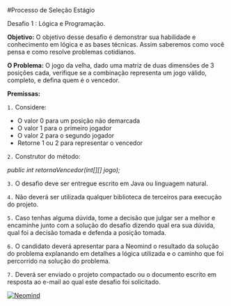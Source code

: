 #Processo de Seleção Estágio

Desafio 1 : Lógica e Programação.


**Objetivo:**
O objetivo desse desafio é demonstrar sua habilidade e conhecimento em lógica e as bases técnicas. Assim saberemos como você pensa e como resolve problemas cotidianos.

**O Problema:**
O jogo da velha, dado uma matriz de duas dimensões de 3 posições cada, verifique se a combinação representa um jogo válido, completo, e defina quem é o vencedor.

**Premissas:**

`1.` Considere:

 - O valor 0 para um posição não demarcada
 - O valor 1 para o primeiro jogador
 - O valor 2 para o segundo jogador
 - Retorne 1 ou 2 para representar o vencedor

`2.` Construtor do método:

*public int retornaVencedor(int[][] jogo);*

`3.` O desafio deve ser entregue escrito em Java ou linguagem natural.

`4.` Não deverá ser utilizada qualquer biblioteca de terceiros para execução do projeto.

`5.` Caso tenhas alguma dúvida, tome a decisão que julgar ser a melhor e encaminhe junto com a solução do desafio dizendo qual era sua dúvida, qual foi a decisão tomada e defenda a posição tomada.

`6.` O candidato deverá apresentar para a Neomind o resultado da solução do problema explanando em detalhes a lógica utilizada e o caminho que foi percorrido na solução do problema.

`7.` Deverá ser enviado o projeto compactado ou o documento escrito em resposta ao e-mail ao qual este desafio foi solicitado.

[![Neomind](https://www.neomind.com.br/fusion/portal_neomind/images/logo.png)](https://www.neomind.com.br/fusion/portal_neomind/)
